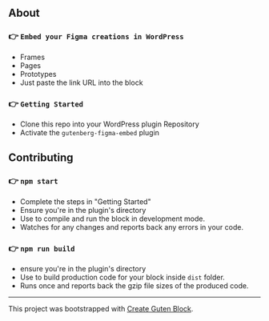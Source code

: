 ## About

### 👉  `Embed your Figma creations in WordPress`
- Frames 
- Pages
- Prototypes
- Just paste the link URL into the block

### 👉  `Getting Started`
- Clone this repo into your WordPress plugin Repository
- Activate the `gutenberg-figma-embed` plugin

## Contributing

### 👉  `npm start`
- Complete the steps in "Getting Started"
- Ensure you're in the plugin's directory
- Use to compile and run the block in development mode.
- Watches for any changes and reports back any errors in your code.

### 👉  `npm run build`
- ensure you're in the plugin's directory
- Use to build production code for your block inside `dist` folder.
- Runs once and reports back the gzip file sizes of the produced code.


---

This project was bootstrapped with [Create Guten Block](https://github.com/ahmadawais/create-guten-block).
